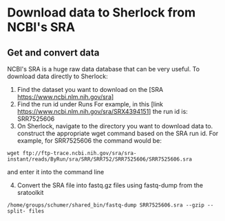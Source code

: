 # Download data to Sherlock from NCBI's SRA

## Get and convert data

NCBI's SRA is a huge raw data database that can be very useful. To download data directly to Sherlock:

1) Find the dataset you want to download on the [SRA https://www.ncbi.nlm.nih.gov/sra]
2) Find the run id under Runs
For example, in this [link https://www.ncbi.nlm.nih.gov/sra/SRX4394151] the run id is: SRR7525606
3) On Sherlock, navigate to the directory you want to download data to.
construct the appropriate wget command based on the SRA run id.
For example, for SRR7525606 the command would be:

`wget ftp://ftp-trace.ncbi.nih.gov/sra/sra-instant/reads/ByRun/sra/SRR/SRR752/SRR7525606/SRR7525606.sra`

and enter it into the command line

4) Convert the SRA file into fastq.gz files using fastq-dump from the sratoolkit

`/home/groups/schumer/shared_bin/fastq-dump SRR7525606.sra --gzip --split-
files`